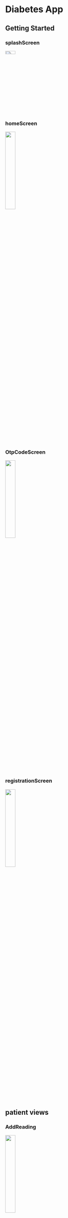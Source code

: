 # Diabetes App

## Getting Started

### splashScreen
<img src="https://user-images.githubusercontent.com/94618324/201491049-015c8ddc-c0b5-47c1-ae09-5d7c40c6888c.jpeg" width=25% height=5%>


### homeScreen
<img src="https://user-images.githubusercontent.com/94618324/201491055-cd8ed1b1-85f4-4fca-a925-4761648471ae.jpeg" width=25% height=25%>

### OtpCodeScreen
<img src="https://user-images.githubusercontent.com/94618324/201491056-9055a670-6ec3-4ab6-9c4d-fe4bddbf1660.jpeg" width=25% height=25%>

### registrationScreen
<img src="https://user-images.githubusercontent.com/94618324/201491059-7b9e569b-f952-44b7-a089-50f1afefa5af.jpeg" width=25% height=25%>


## patient views

### AddReading
<img src="https://user-images.githubusercontent.com/94618324/201491065-7dea8a9c-879a-467e-87f3-3426e4fe9f38.jpeg" width=25% height=25%>

### ReadingsScreen
<img src="https://user-images.githubusercontent.com/94618324/201491068-9e1c2e99-6a93-4f98-9f0d-e06800623721.jpeg" width=25% height=25%>

### ChartScreen
<img src="https://user-images.githubusercontent.com/94618324/201491070-6f1e2c36-ae53-4411-b8a2-8d2995a0e74e.jpeg" width=25% height=25%>




## Doctor views

https://user-images.githubusercontent.com/94618324/201491073-791181ee-605e-4751-b4ca-f548c954c9c8.mp4

